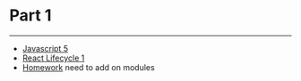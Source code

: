 # Part 1

---

* [Javascript 5](../../modules/javascript-5/README.md)
* [React Lifecycle 1](../../modules/react-lifecycle-1/README.md)
* [Homework]() need to add on modules

